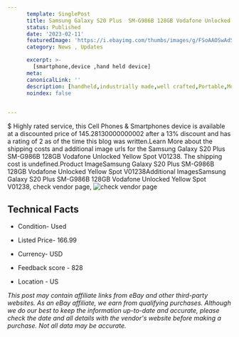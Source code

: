 ```yaml
---
      template: SinglePost
      title: Samsung Galaxy S20 Plus  SM-G986B 128GB Vodafone Unlocked Yellow Spot V01238
      status: Published
      date: '2023-02-11'
      featuredImage: 'https://i.ebayimg.com/thumbs/images/g/FSoAAOSwAd5jzx2Y/s-l225.jpg'
      category: News , Updates

      excerpt: >-
        [smartphone,device ,hand held device]
      meta:
      canonicalLink: ''
      description: [handheld,industrially made,well crafted,Portable,Mobile,Compact,Convenient,Lightweight,Maneuverable,Man-portable,Miniature,Carriable,Hand-held,Light,Holdable,Transportable,Mobile device,Pocket-sized,On-the-go,Wireless,Cordless,Compact size,Convenient size, smartphone,device ,hand held device]
      noindex: false

        
---
```

$
    Highly rated service, this Cell Phones & Smartphones device is available at a discounted price of 145.28130000000002 after a 13% discount and has a rating of 2 as of the time this blog was written.Learn More about the shipping costs and additional image urls for the Samsung Galaxy S20 Plus  SM-G986B 128GB Vodafone Unlocked Yellow Spot V01238. The shipping cost is undefined.Product ImageSamsung Galaxy S20 Plus  SM-G986B 128GB Vodafone Unlocked Yellow Spot V01238Additional ImagesSamsung Galaxy S20 Plus  SM-G986B 128GB Vodafone Unlocked Yellow Spot V01238, check vendor page, ![check vendor page](https://origin-galleryplus.ebayimg.com/ws/web/155388325071_2_0_1/225x225.jpg,https://origin-galleryplus.ebayimg.com/ws/web/155388325071_3_0_1/225x225.jpg,https://origin-galleryplus.ebayimg.com/ws/web/155388325071_4_0_1/225x225.jpg,https://origin-galleryplus.ebayimg.com/ws/web/155388325071_5_0_1/225x225.jpg,https://origin-galleryplus.ebayimg.com/ws/web/155388325071_6_0_1/225x225.jpg,https://origin-galleryplus.ebayimg.com/ws/web/155388325071_7_0_1/225x225.jpg,https://origin-galleryplus.ebayimg.com/ws/web/155388325071_8_0_1/225x225.jpg)
    
    

 ## Technical Facts 



     
      

 - Condition- Used 


      

 - Listed Price- 166.99 


      

 - Currency- USD 


      

 - Feedback score - 828 


      

 - Location - US 


      
      

 *_This post may contain affiliate links from eBay and other third-party websites. As an eBay affiliate, we earn from qualifying purchases. Although we do our best to keep the information up-to-date and accurate, please check the date and all details with the vendor's website before making a purchase. Not all data may be accurate._*



    
    
    
    
    